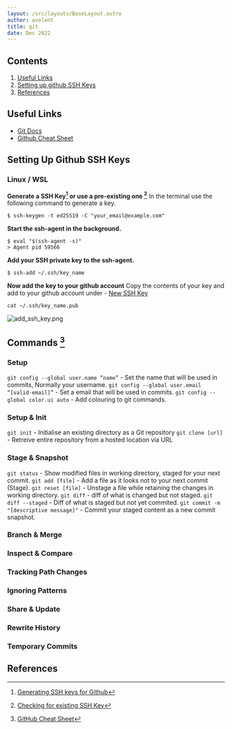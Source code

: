 ```yaml
---
layout: /src/layouts/BaseLayout.astro
author: avolent
title: git
date: Dec 2022
---
```


<!-- Table of Contents -->
<nav role="navigation" class="toc">

## Contents
1. [Useful Links](#useful-links)
1. [Setting up github SSH Keys](#setting-up-github-ssh-keys)
1. [References](#references)

</nav>

## Useful Links
- [Git Docs](https://git-scm.com/docs)
- [Github Cheat Sheet](https://training.github.com/downloads/github-git-cheat-sheet/)

## Setting Up Github SSH Keys
### Linux / WSL
**Generate a SSH Key[^2] or use a pre-existing one [^3]** 
In the terminal use the following command to generate a key.
```shell
$ ssh-keygen -t ed25519 -C "your_email@example.com"
```
**Start the ssh-agent in the background.**
```shell
$ eval "$(ssh-agent -s)"
> Agent pid 59566
```
**Add your SSH private key to the ssh-agent.**
```shell
$ ssh-add ~/.ssh/key_name
```
**Now add the key to your github account**
Copy the contents of your key and add to your github account under - [New SSH Key](https://github.com/settings/ssh/new)
```shell
cat ~/.ssh/key_name.pub
```

![add_ssh_key.png](/cortex/images/tools/add_ssh_key.png)
## Commands [^1]
### Setup
`git config --global user.name “name”` - Set the name that will be used in commits, Normally your username.
`git config --global user.email “[valid-email]”` - Set a email that will be used in commits.
`git config --global color.ui auto` - Add colouring to git commands.

### Setup & Init
`git init` - Initialise an existing directory as a Git repository
`git clone [url]` - Retreive entire repository from a hosted location via URL

### Stage & Snapshot
`git status` - Show modified files in working directory, staged for your next commit.
`git add [file]` - Add a file as it looks not to your next commit (Stage).
`git reset [file]` - Unstage a file while retaining the changes in working directory.
`git diff` - diff of what is changed but not staged.
`git diff --staged` - Diff of what is staged but not yet commited.
`git commit -m "[descriptive message]"` - Commit your staged content as a new commit snapshot.

### Branch & Merge


### Inspect & Compare

### Tracking Path Changes

### Ignoring Patterns

### Share & Update

### Rewrite History

### Temporary Commits


## References
[^1]: [GitHub Cheat Sheet](https://education.github.com/git-cheat-sheet-education.pdf)
[^2]: [Generating SSH keys for Github](https://docs.github.com/en/authentication/connecting-to-github-with-ssh/generating-a-new-ssh-key-and-adding-it-to-the-ssh-agent)
[^3]: [Checking for existing SSH Key](https://docs.github.com/en/authentication/connecting-to-github-with-ssh/checking-for-existing-ssh-keys)
